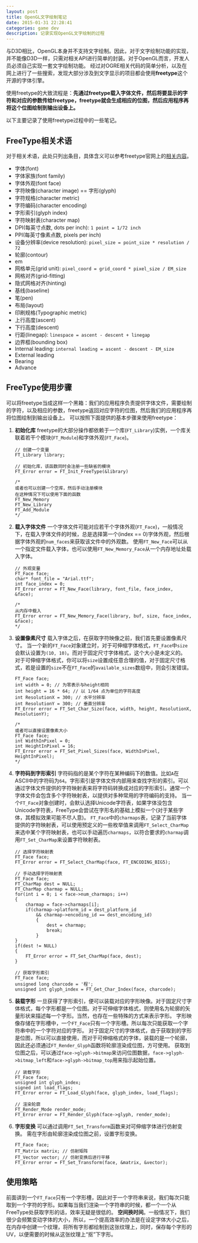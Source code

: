 ```yaml
---
layout: post
title: OpenGL文字绘制笔记
date: 2015-01-31 22:28:41
categories: game dev 
description: 记录实现OpenGL文字绘制的过程
---
```



与D3D相比，OpenGL本身并不支持文字绘制。因此，对于文字绘制功能的实现，并不能像D3D一样，只需对相关API进行简单的封装。对于OpenGL而言，开发人员必须自己实现一套文字绘制功能。
经过对OGRE相关代码的简单分析，以及在网上进行了一些搜索，发现大部分涉及到文字显示的项目都会使用**freetype**这个开源的字体引擎。

使用freetype的大致流程是：**先通过freetype载入字体文件，然后将要显示的字符和对应的参数传给freetype，freetype就会生成相应的位图，然后应用程序再将这个位图绘制到输出设备上。**

以下主要记录了使用freetype过程中的一些笔记。


## FreeType相关术语
对于相关术语，此处只列出条目，具体含义可以参考freetype官网上的[相关内容](http://www.freetype.org/freetype2/docs/glyphs/glyphs-1.html)。

- 字体(font)
- 字体家族(font family)
- 字体外观(font face)
- 字符映像(character image) == 字形(glyph)
- 字符规格(character metric)
- 字符编码(character encoding)
- 字形索引(glyph index)
- 字符映射表(character map)
- DPI(每英寸点数, dots per inch): `1 point = 1/72 inch`
- PPI(每英寸像素点数, pixels per inch)
- 设备分辨率(device resolution): `pixel_size = point_size * resolution / 72`
- 轮廓(contour)
- em
- 网格单元(grid unit): `pixel_coord = grid_coord * pixel_size / EM_size`
- 网格对齐(grid-fitting)
- 隐式网格对齐(hinting)
- 基线(baseline)
- 笔(pen)
- 布局(layout)
- 印刷规格(Typographic metric)
- 上行高度(ascent)
- 下行高度(descent)
- 行距(linegap): `linespace = ascent - descent + linegap`
- 边界框(bounding box)
- Internal leading: `internal leading = ascent - descent - EM_size`
- External leading
- Bearing
- Advance

## FreeType使用步骤
可以将freetype当成这样一个黑箱：我们的应用程序负责提供字体文件，需要绘制的字符，以及相应的参数，freetype返回对应字符的位图，然后我们的应用程序再将位图绘制到输出设备上。
可以按照下面提供的基本步骤来使用freetype：

1.	**初始化库**
	freetype的大部分操作都依赖于一个库(`FT_Library`)实例，一个库关联着若干个模块(`FT_Module`)和字体外观(`FT_Face`)。

	```
	// 创建一个变量
	FT_Library library;

	// 初始化库，该函数同时会注册一些缺省的模块
	FT_Error error = FT_Init_FreeType(&library)

	/*
	或者也可以创建一个空库，然后手动注册模块
	在这种情况下可以使用下面的函数
	FT_New_Memory
	FT_New_Library
	FT_Add_Module
	*/
	```

2. 	**载入字体文件**
	一个字体文件可能对应若干个字体外观(`FT_Face`)，一般情况下，在载入字体文件的时候，总是选择第一个(index == 0)字体外观，然后根据字体外观的`num_faces`来获取该文件中的外观数。
	使用`FT_New_Face`可以从一个指定文件载入字体，也可以使用`FT_New_Memory_Face`从一个内存地址处载入字体。

	```
	// 外观变量
	FT_Face face;
	char* font_file = "Arial.ttf";
	int face_index = 0;
	FT_Error error = FT_New_Face(library, font_file, face_index, &face);

	/*
	从内存中载入
	FT_Error error = FT_New_Memory_Face(library, buf, size, face_index, &face);
	*/
	```

3.	**设置像素尺寸**
	载入字体之后，在获取字符映像之前，我们首先要设置像素尺寸。
	当一个新的`FT_Face`对象建立时，对于可伸缩字体格式，`FT_Face`中`size`会默认设置为`(10, 10)`。而对于固定尺寸字体格式，这个大小是未定义的。
	对于可伸缩字体格式，你可以将`size`设置成任意合理的值，对于固定尺寸格式，若是设置的`size`不在`FT_Face`的`available_sizes`数组中，则会引发错误。

	```
	FT_Face face;
	int width = 0; // 为零表示与height相同
	int height = 16 * 64; // 以 1/64 点为单位的字符高度
	int ResolutionX = 300; // 水平分辨率
	int ResolutionY = 300; // 垂直分辨率
	FT_Error error = FT_Set_Char_Size(face, width, height, ResolutionX, ResolutionY);

	/*
	或者可以直接设置像素大小
	FT_Face face;
	int WidthInPixel = 0;
	int HeightInPixel = 16;
	FT_Error error = FT_Set_Pixel_Sizes(face, WidthInPixel, HeightInPixel);
	*/
	```

4.	**字符码到字形索引**
	字符码指的是某个字符在某种编码下的数值。比如`A`在ASCII中的字符码为`64`。字形索引是字体文件内部用来查找字形的索引。可以通过字体文件提供的字符映射表来将字符码转换成对应的字形索引。通常一个字体文件会包含多个字符映射表，以提供对多种常用的字符编码的支持。
	当一个`FT_Face`对象创建时，会默认选择Unicode字符表，如果字体没包含Unicode字符表，FreeType会尝试在字形名的基础上模拟一个(对于某些字体，其模拟效果可能不尽人意)。
	`FT_Face`中的`charmaps`表，记录了当前字体提供的字符映射表，可以使用预定义的一些枚举值来调用`FT_Select_CharMap`来选中某个字符映射表，也可以手动遍历`charmaps`，以符合要求的`charmap`调用`FT_Set_CharMap`来设置字符映射表。

	```
	// 选择字符映射表
	FT_Face face;
	FT_Error error = FT_Select_CharMap(face, FT_ENCODING_BIG5);

	// 手动选择字符映射表
	FT_Face face;
	FT_CharMap dest = NULL;
	FT_CharMap charmap = NULL;
	for(int i = 0; i < face->num_charmaps; i++)
	{
		charmap = face->charmaps[i];
		if(charmap->platform_id = dest_platform_id
			&& charmap->encoding_id == dest_encoding_id)
			{
				dest = charmap;
				break;
			}
	}
	if(dest != NULL)
	{
		FT_Error error = FT_Set_CharMap(face, dest);
	}

	// 获取字形索引
	FT_Face face;
	unsigned long charcode = '程';
	unsigned int glyph_index = FT_Get_Char_Index(face, charcode);
	```

5.	**装载字形**
	一旦获得了字形索引，便可以装载对应的字形映像。对于固定尺寸字体格式，每个字形都是一个位图。对于可伸缩字体格式，则使用名为轮廓的矢量形状来描述每一个字形。当然，也存在一些特殊的方式来表示字形。
	字形映像存储在字形槽中，一个`FT_Face`只有一个字形槽。所以每次只能获取一个字符串中的一个字符对应的字形。
	对于固定尺寸的字体格式，由于获取到的字形是位图，所以可以直接使用，而对于可伸缩格式的字体，装载的是一个轮廓，因此还必须通过`FT_Render_Glyph`函数将轮廓渲染成位图，方可使用。
	获取到位图之后，可以通过`face->glyph->bitmap`来访问位图数据，`face->glyph->bitmap_left`和`face->glyph->bitmap_top`用来指示起始位置。

	```
	// 装载字形
	FT_Face face;
	unsigned int glyph_index;
	signed int load_flags;
	FT_Error error = FT_Load_Glyph(face, glyph_index, load_flags);

	// 渲染轮廓
	FT_Render_Mode render_mode;
	FT_Error error = FT_Render_Glyph(face->glyph, render_mode);
	```

6.	**字形变换**
	可以通过调用`FT_Set_Transform`函数来对可伸缩字体进行仿射变换。
	需在字形由轮廓渲染成位图之前，设置字形变换。

	```
	FT_Face face;
	FT_Matrix matrix; // 仿射矩阵
	FT_Vector vector; // 仿射变换后进行平移
	FT_Error error = FT_Set_Transform(face, &matrix, &vector);
	```

## 使用策略
前面讲到一个`FT_Face`只有一个字形槽，因此对于一个字符串来说，我们每次只能取到一个字符的字形。如果每当我们渲染一个字符串的时候，都一个一个从FreeType处获取字形的话，效率无疑是很低的。
**空间换时间**。一般情况下，我们很少会频繁变动字体的大小，所以，一个提高效率的办法是在设定字体大小之后，在内存中创建一个纹理，将所有字形都绘制到这张纹理上，同时，保存每个字形的UV，以便需要的时候从这张纹理上“抠”下字形。